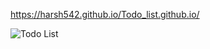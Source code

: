 https://harsh542.github.io/Todo_list.github.io/



![Todo List](https://user-images.githubusercontent.com/65009685/116234777-a752c400-a77a-11eb-96e9-377b61fb5e46.gif)
